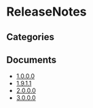 # ReleaseNotes

## Categories


## Documents
- [1.0.0.0](1.0.0.0.md)
- [1.9.1.1](1.9.1.1.md)
- [2.0.0.0](2.0.0.0.md)
- [3.0.0.0](3.0.0.0.md)